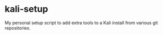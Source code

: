 # kali-setup
My personal setup script to add extra tools to a Kali install from various git repositories.  
